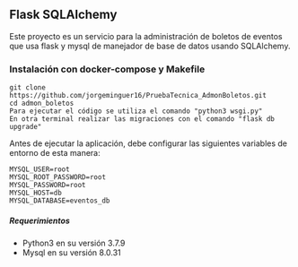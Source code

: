 ## Flask SQLAlchemy

Este proyecto es un servicio para la administración de boletos de eventos que usa flask y mysql de manejador de base de datos usando SQLAlchemy.

### Instalación con docker-compose y Makefile

```
git clone https://github.com/jorgeminguer16/PruebaTecnica_AdmonBoletos.git
cd admon_boletos
Para ejecutar el código se utiliza el comando "python3 wsgi.py"
En otra terminal realizar las migraciones con el comando "flask db upgrade"

```
Antes de ejecutar la aplicación, debe configurar las siguientes variables de entorno de esta manera:
```
MYSQL_USER=root
MYSQL_ROOT_PASSWORD=root
MYSQL_PASSWORD=root
MYSQL_HOST=db
MYSQL_DATABASE=eventos_db
```

##### Requerimientos

* Python3 en su versión 3.7.9
* Mysql en su versión 8.0.31
